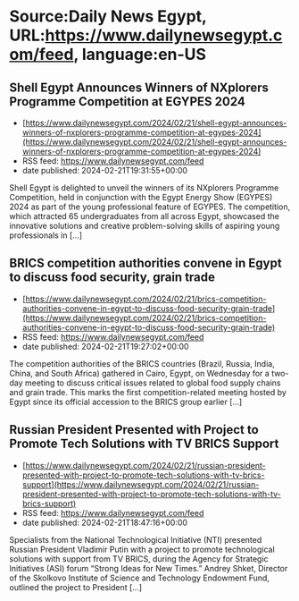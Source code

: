 # Source:Daily News Egypt, URL:https://www.dailynewsegypt.com/feed, language:en-US

## Shell Egypt Announces Winners of NXplorers Programme Competition at EGYPES 2024
 - [https://www.dailynewsegypt.com/2024/02/21/shell-egypt-announces-winners-of-nxplorers-programme-competition-at-egypes-2024](https://www.dailynewsegypt.com/2024/02/21/shell-egypt-announces-winners-of-nxplorers-programme-competition-at-egypes-2024)
 - RSS feed: https://www.dailynewsegypt.com/feed
 - date published: 2024-02-21T19:31:55+00:00

Shell Egypt is delighted to unveil the winners of its NXplorers Programme Competition, held in conjunction with the Egypt Energy Show (EGYPES) 2024 as part of the young professional feature of EGYPES. The competition, which attracted 65 undergraduates from all across Egypt, showcased the innovative solutions and creative problem-solving skills of aspiring young professionals in [&#8230;]

## BRICS competition authorities convene in Egypt to discuss food security, grain trade
 - [https://www.dailynewsegypt.com/2024/02/21/brics-competition-authorities-convene-in-egypt-to-discuss-food-security-grain-trade](https://www.dailynewsegypt.com/2024/02/21/brics-competition-authorities-convene-in-egypt-to-discuss-food-security-grain-trade)
 - RSS feed: https://www.dailynewsegypt.com/feed
 - date published: 2024-02-21T19:27:02+00:00

The competition authorities of the BRICS countries (Brazil, Russia, India, China, and South Africa) gathered in Cairo, Egypt, on Wednesday for a two-day meeting to discuss critical issues related to global food supply chains and grain trade. This marks the first competition-related meeting hosted by Egypt since its official accession to the BRICS group earlier [&#8230;]

## Russian President Presented with Project to Promote Tech Solutions with TV BRICS Support
 - [https://www.dailynewsegypt.com/2024/02/21/russian-president-presented-with-project-to-promote-tech-solutions-with-tv-brics-support](https://www.dailynewsegypt.com/2024/02/21/russian-president-presented-with-project-to-promote-tech-solutions-with-tv-brics-support)
 - RSS feed: https://www.dailynewsegypt.com/feed
 - date published: 2024-02-21T18:47:16+00:00

Specialists from the National Technological Initiative (NTI) presented Russian President Vladimir Putin with a project to promote technological solutions with support from TV BRICS, during the Agency for Strategic Initiatives (ASI) forum &#8220;Strong Ideas for New Times.&#8221; Andrey Shket, Director of the Skolkovo Institute of Science and Technology Endowment Fund, outlined the project to President [&#8230;]

